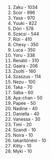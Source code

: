 1. Zaku - 1034
2. Scor - 996
3. Yasa - 970
4. Yuuki - 822
5. Dóri - 578
6. Szacsi - 544
7. Rizi - 410
8. Chesy - 350
8. Luca - 350
9. Yoru - 338
10. Renátó - 310
11. Gaara - 206
12. Zsolti - 160
13. Szaszus - 114
14. Nezu - 100
15. Taka - 70
16. Sába - 60
17. Aya-chan - 50
17. Papee - 50
18. Nadine - 40
18. Daniella - 40
19. Vanessa - 30
20. Timi - 20
21. Szandi - 10
21. Noira - 10
21. takarítónéni - 10
21. Kitty - 10
21. Myki - 10
